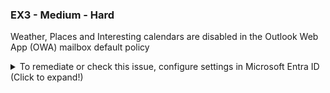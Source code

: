 ### EX3 - Medium - Hard

Weather, Places and Interesting calendars are disabled in the Outlook Web App (OWA) mailbox default policy


<details>
    <summary>To remediate or check this issue, configure settings in Microsoft Entra ID (Click to expand!)</summary>
  
- Update settings in the Exchange Admin Center
- **Exchange Admin Center** → **Roles** → **Outlook Web App policies** → Select **Default** → **Manage features** → **User experience**:
  - Verify that Weather, Places, and Interesting calendars are disabled.
</details>

